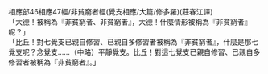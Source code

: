 相應部46相應47經/非貧窮者經(覺支相應/大篇/修多羅)(莊春江譯)  
「大德！被稱為『非貧窮者、非貧窮者』，大德！什麼情形被稱為『非貧窮者』呢？」  
「比丘！對七覺支已親自修習、已親自多修習者被稱為『非貧窮者』，什麼是那七覺支呢？念覺支……（中略）平靜覺支。比丘！對這七覺支已親自修習、已親自多修習者被稱為『非貧窮者』。」  
  
  
